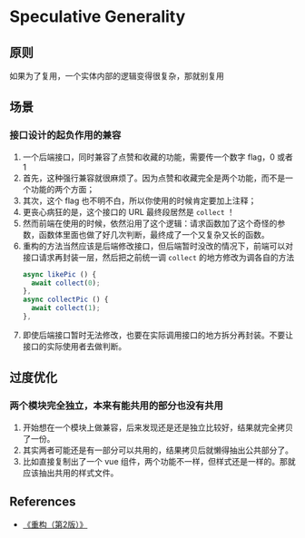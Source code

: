 # Speculative Generality


## 原则
如果为了复用，一个实体内部的逻辑变得很复杂，那就别复用


## 场景
### 接口设计的起负作用的兼容
1. 一个后端接口，同时兼容了点赞和收藏的功能，需要传一个数字 flag，0 或者 1
2. 首先，这种强行兼容就很麻烦了。因为点赞和收藏完全是两个功能，而不是一个功能的两个方面；
3. 其次，这个 flag 也不明不白，所以你使用的时候肯定要加上注释；
4. 更丧心病狂的是，这个接口的 URL 最终段居然是 `collect` ！
5. 然而前端在使用的时候，依然沿用了这个逻辑：请求函数加了这个奇怪的参数，函数体里面也做了好几次判断，最终成了一个又复杂又长的函数。
6. 重构的方法当然应该是后端修改接口，但后端暂时没改的情况下，前端可以对接口请求再封装一层，然后把之前统一调 `collect` 的地方修改为调各自的方法
    ```js
    async likePic () {
      await collect(0);
    },
    async collectPic () {
      await collect(1);
    },
    ```
7. 即使后端接口暂时无法修改，也要在实际调用接口的地方拆分再封装。不要让接口的实际使用者去做判断。



## 过度优化
### 两个模块完全独立，本来有能共用的部分也没有共用
1. 开始想在一个模块上做兼容，后来发现还是还是独立比较好，结果就完全拷贝了一份。
2. 其实两者可能还是有一部分可以共用的，结果拷贝后就懒得抽出公共部分了。
3. 比如直接复制出了一个 vue 组件，两个功能不一样，但样式还是一样的。那就应该抽出共用的样式文件。


## References
* [《重构（第2版）》](https://book.douban.com/subject/33400354/)
